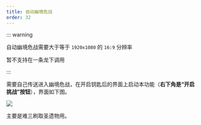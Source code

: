 ```yaml
---
title: 自动幽境危战
order: 32
---
```


::: warning 

自动幽境危战需要大于等于 `1920x1080` 的 `16:9` 分辨率

暂不支持在一条龙下调用

:::


需要自己传送进入幽境危战，在开启钥匙后的界面上启动本功能（**右下角是“开启挑战”按钮**），界面如下图。

![](https://img.alicdn.com/imgextra/i2/2042484851/O1CN01pewq2b1lhoNqGvlQG_!!2042484851.jpg)

主要是难三刷取圣遗物用。
